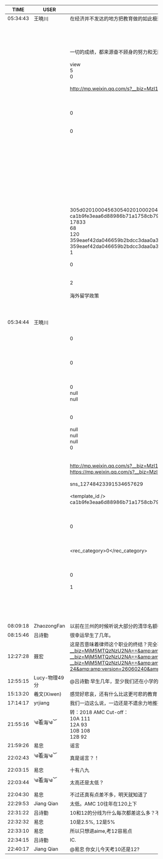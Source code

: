 TIME | USER | MESSAGE
--- | --- | ---
05:34:43 | 王曉川 | 在经济并不发达的地方把教育做的如此极致，需要的是什么？
05:34:44 | 王曉川 | <?xml version="1.0"?><br/><msg><br/>	<appmsg appid="" sdkver="0"><br/>		<title>你以为衡水中学的学生都是被逼出来的？真相就是这么狠！</title><br/>		<des>一切的成绩，都来源奋不顾身的努力和无数次失败的洗礼。</des><br/>		<username /><br/>		<action>view</action><br/>		<type>5</type><br/>		<showtype>0</showtype><br/>		<content /><br/>		<url>http://mp.weixin.qq.com/s?__biz=MzI1NTIxNjkwMA==&amp;amp;mid=2649990725&amp;amp;idx=1&amp;amp;sn=39f1008cc8bf4097b9dabc34292fbdb1&amp;amp;chksm=f23e5a2ec549d338f0e1afad6a4b24c6310c3755cd18de279402a9c5a61df71b1e2aa6d5697b&amp;amp;mpshare=1&amp;amp;scene=1&amp;amp;srcid=0227nOtwS41utfCeIqZcK6jr#rd</url><br/>		<lowurl /><br/>		<dataurl /><br/>		<lowdataurl /><br/>		<contentattr>0</contentattr><br/>		<streamvideo><br/>			<streamvideourl /><br/>			<streamvideototaltime>0</streamvideototaltime><br/>			<streamvideotitle /><br/>			<streamvideowording /><br/>			<streamvideoweburl /><br/>			<streamvideothumburl /><br/>			<streamvideoaduxinfo /><br/>			<streamvideopublishid /><br/>		</streamvideo><br/>		<canvasPageItem><br/>			<canvasPageXml><![CDATA[]]></canvasPageXml><br/>		</canvasPageItem><br/>		<appattach><br/>			<attachid /><br/>			<cdnthumburl>305d02010004563054020100020433a184fe020310d95f020430c1cdcb02045a954253042f6175706170706d73675f633938656461343334626532393130315f313531393733313238323233335f3330323338370204010c00030201000400</cdnthumburl><br/>			<cdnthumbmd5>ca1b9fe3eaa6d88986b71a1758cb79ee</cdnthumbmd5><br/>			<cdnthumblength>17833</cdnthumblength><br/>			<cdnthumbheight>68</cdnthumbheight><br/>			<cdnthumbwidth>120</cdnthumbwidth><br/>			<cdnthumbaeskey>359eaef42da046659b2bdcc3daa0a37b</cdnthumbaeskey><br/>			<aeskey>359eaef42da046659b2bdcc3daa0a37b</aeskey><br/>			<encryver>1</encryver><br/>			<fileext /><br/>			<islargefilemsg>0</islargefilemsg><br/>		</appattach><br/>		<extinfo /><br/>		<androidsource>2</androidsource><br/>		<sourceusername></sourceusername><br/>		<sourcedisplayname>海外留学政策</sourcedisplayname><br/>		<commenturl /><br/>		<thumburl /><br/>		<mediatagname /><br/>		<messageaction><![CDATA[]]></messageaction><br/>		<messageext><![CDATA[]]></messageext><br/>		<emoticongift><br/>			<packageflag>0</packageflag><br/>			<packageid /><br/>		</emoticongift><br/>		<emoticonshared><br/>			<packageflag>0</packageflag><br/>			<packageid /><br/>		</emoticonshared><br/>		<designershared><br/>			<designeruin>0</designeruin><br/>			<designername>null</designername><br/>			<designerrediretcturl>null</designerrediretcturl><br/>		</designershared><br/>		<emotionpageshared><br/>			<tid>0</tid><br/>			<title>null</title><br/>			<desc>null</desc><br/>			<iconUrl>null</iconUrl><br/>			<secondUrl>null</secondUrl><br/>			<pageType>0</pageType><br/>		</emotionpageshared><br/>		<webviewshared><br/>			<shareUrlOriginal>http://mp.weixin.qq.com/s?__biz=MzI1NTIxNjkwMA==&amp;amp;mid=2649990725&amp;amp;idx=1&amp;amp;sn=39f1008cc8bf4097b9dabc34292fbdb1&amp;amp;chksm=f23e5a2ec549d338f0e1afad6a4b24c6310c3755cd18de279402a9c5a61df71b1e2aa6d5697b&amp;amp;mpshare=1&amp;amp;scene=2&amp;amp;srcid=0227nOtwS41utfCeIqZcK6jr&amp;amp;from=timeline#rd</shareUrlOriginal><br/>			<shareUrlOpen>https://mp.weixin.qq.com/s?__biz=MzI1NTIxNjkwMA==&amp;amp;mid=2649990725&amp;amp;idx=1&amp;amp;sn=39f1008cc8bf4097b9dabc34292fbdb1&amp;amp;chksm=f23e5a2ec549d338f0e1afad6a4b24c6310c3755cd18de279402a9c5a61df71b1e2aa6d5697b&amp;amp;mpshare=1&amp;amp;scene=2&amp;amp;srcid=0227nOtwS41utfCeIqZcK6jr&amp;amp;from=timeline&amp;amp;ascene=2&amp;amp;devicetype=android-22&amp;amp;version=26051740&amp;amp;nettype=WIFI&amp;amp;abtest_cookie=AgABAAoADAAHAJiKHgCjih4A8ooeADOLHgA%2Bix4AfIseAIKLHgAAAA%3D%3D&amp;amp;lang=en&amp;amp;pass_ticket=Hb8Z4Ntr3bm2d5UolVTsamb8%2F5lK3a%2Bq2Ktu58wBkUKlsMJwxZigG3sug0SXFjxp&amp;amp;wx_header=1</shareUrlOpen><br/>			<jsAppId /><br/>			<publisherId>sns_12748423391534657629</publisherId><br/>		</webviewshared><br/>		<template_id /><br/>		<md5>ca1b9fe3eaa6d88986b71a1758cb79ee</md5><br/>		<weappinfo><br/>			<username /><br/>			<appid /><br/>			<appservicetype>0</appservicetype><br/>		</weappinfo><br/>		<statextstr /><br/>		<websearch><br/>			<rec_category>0</rec_category><br/>		</websearch><br/>	</appmsg><br/>	<fromusername></fromusername><br/>	<scene>0</scene><br/>	<appinfo><br/>		<version>1</version><br/>		<appname></appname><br/>	</appinfo><br/>	<commenturl></commenturl><br/></msg><br/><br/>
08:09:18 | ZhaozongFan | 以前在兰州的时候听说大部分的清华名额都是兰州一中拿去了，但高考状元总出现在会宁那个全国贫困县。
08:15:46 | 吕诗勤 | 很幸运早生了几年。
12:27:28 | 聂宏 | <msg><appmsg appid="" sdkver="0"><title>快讯丨斯坦福等高校联合研发的律政界AlphaGo，刚刚战胜了20名顶级律师</title><des>这是否意味着律师这个职业的终结？完全不是。</des><username></username><action>view</action><type>5</type><showtype>0</showtype><content></content><url>http://mp.weixin.qq.com/s?__biz=MjM5MTQzNzU2NA==&amp;amp;mid=2651657697&amp;amp;idx=2&amp;amp;sn=d616c5f5b7c1fa8f4592ffbde4f1f8c6&amp;amp;chksm=bd4c32728a3bbb649ce23f710a1bc82ffb83062003231cdd16263ac1044bdc81385a89ae246e&amp;amp;mpshare=1&amp;amp;scene=1&amp;amp;srcid=02271FzXBc9OFVqIikWmQ6iv#rd</url><lowurl></lowurl><dataurl></dataurl><lowdataurl></lowdataurl><contentattr>0</contentattr><streamvideo><streamvideourl></streamvideourl><streamvideototaltime>0</streamvideototaltime><streamvideotitle></streamvideotitle><streamvideowording></streamvideowording><streamvideoweburl></streamvideoweburl><streamvideothumburl></streamvideothumburl><streamvideoaduxinfo></streamvideoaduxinfo><streamvideopublishid></streamvideopublishid></streamvideo><canvasPageItem><canvasPageXml><![CDATA[]]></canvasPageXml></canvasPageItem><appattach><attachid></attachid><cdnthumburl>305d0201000456305402010002043505214a020310d95f020430c1cdcb02045a94eb85042f6175706170706d73675f353132633832313464653161613536315f313531393730393035373732355f3130333232320204010c00030201000400</cdnthumburl><cdnthumbmd5>9c62988fb958f5695d5478fd7c139635</cdnthumbmd5><cdnthumblength>24735</cdnthumblength><cdnthumbheight>120</cdnthumbheight><cdnthumbwidth>120</cdnthumbwidth><cdnthumbaeskey>0155a87ce24743ad99521247ef6900f8</cdnthumbaeskey><aeskey>0155a87ce24743ad99521247ef6900f8</aeskey><encryver>1</encryver><fileext></fileext><islargefilemsg>0</islargefilemsg></appattach><extinfo></extinfo><androidsource>2</androidsource><sourceusername></sourceusername><sourcedisplayname></sourcedisplayname><commenturl></commenturl><thumburl></thumburl><mediatagname></mediatagname><messageaction><![CDATA[]]></messageaction><messageext><![CDATA[]]></messageext><emoticongift><packageflag>0</packageflag><packageid></packageid></emoticongift><emoticonshared><packageflag>0</packageflag><packageid></packageid></emoticonshared><designershared><designeruin>0</designeruin><designername>null</designername><designerrediretcturl>null</designerrediretcturl></designershared><emotionpageshared><tid>0</tid><title>null</title><desc>null</desc><iconUrl>null</iconUrl><secondUrl>null</secondUrl><pageType>0</pageType></emotionpageshared><webviewshared><shareUrlOriginal>http://mp.weixin.qq.com/s?__biz=MjM5MTQzNzU2NA==&amp;amp;mid=2651657697&amp;amp;idx=2&amp;amp;sn=d616c5f5b7c1fa8f4592ffbde4f1f8c6&amp;amp;chksm=bd4c32728a3bbb649ce23f710a1bc82ffb83062003231cdd16263ac1044bdc81385a89ae246e&amp;amp;mpshare=1&amp;amp;scene=2&amp;amp;srcid=02271FzXBc9OFVqIikWmQ6iv&amp;amp;from=timeline#rd</shareUrlOriginal><shareUrlOpen>https://mp.weixin.qq.com/s?__biz=MjM5MTQzNzU2NA==&amp;amp;mid=2651657697&amp;amp;idx=2&amp;amp;sn=d616c5f5b7c1fa8f4592ffbde4f1f8c6&amp;amp;chksm=bd4c32728a3bbb649ce23f710a1bc82ffb83062003231cdd16263ac1044bdc81385a89ae246e&amp;amp;mpshare=1&amp;amp;scene=2&amp;amp;srcid=02271FzXBc9OFVqIikWmQ6iv&amp;amp;from=timeline&amp;amp;ascene=2&amp;amp;devicetype=android-24&amp;amp;version=26060240&amp;amp;nettype=WIFI&amp;amp;abtest_cookie=AgABAAoADAAHAJ2KHgCjih4A8ooeAAGLHgA%2Bix4ASYseAIiLHgAAAA%3D%3D&amp;amp;lang=zh_CN&amp;amp;pass_ticket=WiGS6GNS0teHU5AjbuR6Bs6N%2Bwn%2BfQpG9sxdREC9WGHo0RDhUogAAdiH4k2UMiNP&amp;amp;wx_header=1</shareUrlOpen><jsAppId></jsAppId><publisherId>sns_12748531909556842631</publisherId></webviewshared><template_id></template_id><md5>9c62988fb958f5695d5478fd7c139635</md5><weappinfo><username></username><appid></appid><appservicetype>0</appservicetype></weappinfo><statextstr></statextstr><websearch><rec_category>0</rec_category></websearch></appmsg><fromusername></fromusername><scene>0</scene><appinfo><version>1</version><appname></appname></appinfo><commenturl></commenturl></msg><br/>
12:55:15 | Lucy-物理49分 | @吕诗勤 早生几年，至少我们还在小学的时候能疯跑玩几年，现在的幼儿园就已经锁屋里了吧
15:13:20 | 羲文(Xiwen) | 感觉好悲哀，还有什么比这更可悲的教育？
17:14:17 | yrjiang | 我们一边这么说，一边还是不遗余力地推孩子[偷笑]
21:55:16 | ༄ོ看海༄ོ | 转：2018 AMC Cut-off：<br/>10A 111 <br/>12A 93<br/>10B 108 <br/>12B 92
21:59:26 | 易忠 | 谣言
22:02:43 | ༄ོ看海༄ོ | 真是谣言？！
22:03:15 | 易忠 | 十有八九
22:03:44 | ༄ོ看海༄ོ | 太高还是太低？
22:04:30 | 易忠 | 不过还真有点差不多，明天就知道了
22:29:53 | Jiang Qian | 太低。AMC 10往年在120上下
22:31:22 | 吕诗勤 | 10和12的分线为什么每次都差这么多？不是前20题是一样的吗？
22:32:32 | 易忠 | 10是2.5%, 12是5%
22:33:10 | 易忠 | 所以只想进aime,考12容易点
22:34:15 | 吕诗勤 | IC.
22:40:17 | Jiang Qian | @易忠 你女儿今天考10还是12?

